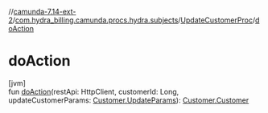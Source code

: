 //[camunda-7.14-ext-2](../../../index.md)/[com.hydra_billing.camunda.procs.hydra.subjects](../index.md)/[UpdateCustomerProc](index.md)/[doAction](do-action.md)

# doAction

[jvm]\
fun [doAction](do-action.md)(restApi: HttpClient, customerId: Long, updateCustomerParams: [Customer.UpdateParams](../../com.hydra_billing.camunda.api.hydra.rest.v2.subjects.customers/-customer/-update-params/index.md)): [Customer.Customer](../../com.hydra_billing.camunda.api.hydra.rest.v2.subjects.customers/-customer/-customer/index.md)
